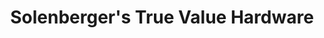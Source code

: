 ---
title: "Solenberger's True Value Hardware"
url: /winchester/solenbergers-true-value-hardware/
shop: hardware
---